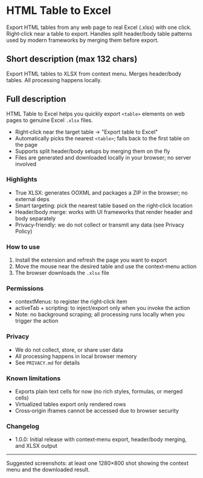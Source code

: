 # HTML Table to Excel

Export HTML tables from any web page to real Excel (.xlsx) with one click. Right‑click near a table to export. Handles split header/body table patterns used by modern frameworks by merging them before export.

## Short description (max 132 chars)
Export HTML tables to XLSX from context menu. Merges header/body tables. All processing happens locally.

## Full description
HTML Table to Excel helps you quickly export `<table>` elements on web pages to genuine Excel `.xlsx` files.

- Right‑click near the target table → "Export table to Excel"
- Automatically picks the nearest `<table>`; falls back to the first table on the page
- Supports split header/body setups by merging them on the fly
- Files are generated and downloaded locally in your browser; no server involved

### Highlights
- True XLSX: generates OOXML and packages a ZIP in the browser; no external deps
- Smart targeting: pick the nearest table based on the right‑click location
- Header/body merge: works with UI frameworks that render header and body separately
- Privacy‑friendly: we do not collect or transmit any data (see Privacy Policy)

### How to use
1. Install the extension and refresh the page you want to export
2. Move the mouse near the desired table and use the context‑menu action
3. The browser downloads the `.xlsx` file

### Permissions
- contextMenus: to register the right‑click item
- activeTab + scripting: to inject/export only when you invoke the action
- Note: no background scraping; all processing runs locally when you trigger the action

### Privacy
- We do not collect, store, or share user data
- All processing happens in local browser memory
- See `PRIVACY.md` for details

### Known limitations
- Exports plain text cells for now (no rich styles, formulas, or merged cells)
- Virtualized tables export only rendered rows
- Cross‑origin iframes cannot be accessed due to browser security

### Changelog
- 1.0.0: Initial release with context‑menu export, header/body merging, and XLSX output

---
Suggested screenshots: at least one 1280×800 shot showing the context menu and the downloaded result.
